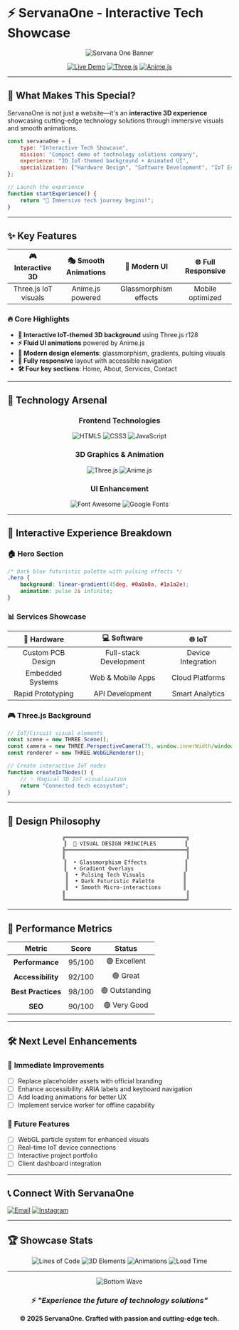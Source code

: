 # ⚡ ServanaOne - Interactive Tech Showcase

<div align="center">

![Servana One Banner](https://readme-typing-svg.herokuapp.com?font=Orbitron&size=35&duration=2000&pause=500&color=00FFFF&background=0D1117&center=true&vCenter=true&multiline=true&width=800&height=120&lines=ServanaOne;Interactive+3D+Tech+Showcase;)

[![Live Demo](https://img.shields.io/badge/🚀_Live_Demo-Experience_Now-00FFFF?style=for-the-badge&logo=rocket)](http://localhost:8000)
[![Three.js](https://img.shields.io/badge/Three.js-r128-000000?style=for-the-badge&logo=three.js)](https://threejs.org/)
[![Anime.js](https://img.shields.io/badge/Anime.js-Powered-FF6B9D?style=for-the-badge)](https://animejs.com/)

</div>

---

## 🌟 What Makes This Special?

ServanaOne is not just a website—it's an **interactive 3D experience** showcasing cutting-edge technology solutions through immersive visuals and smooth animations.

```javascript
const servanaOne = {
    type: "Interactive Tech Showcase",
    mission: "Compact demo of technology solutions company",
    experience: "3D IoT-themed background + Animated UI",
    specialization: ["Hardware Design", "Software Development", "IoT Ecosystems"]
};

// Launch the experience
function startExperience() {
    return "🚀 Immersive tech journey begins!";
}
```

---

## ✨ Key Features

<div align="center">

| 🎮 **Interactive 3D** | 🎭 **Smooth Animations** | 📱 **Modern UI** | 🌐 **Full Responsive** |
|:---:|:---:|:---:|:---:|
| Three.js IoT visuals | Anime.js powered | Glassmorphism effects | Mobile optimized |

</div>

### 🔥 Core Highlights

- **🌌 Interactive IoT-themed 3D background** using Three.js r128
- **⚡ Fluid UI animations** powered by Anime.js
- **🎨 Modern design elements**: glassmorphism, gradients, pulsing visuals
- **📱 Fully responsive** layout with accessible navigation
- **🛠️ Four key sections**: Home, About, Services, Contact

---

## 🎯 Technology Arsenal

<div align="center">

### **Frontend Technologies**

![HTML5](https://img.shields.io/badge/HTML5-E34F26?style=for-the-badge&logo=html5&logoColor=white)
![CSS3](https://img.shields.io/badge/CSS3-1572B6?style=for-the-badge&logo=css3&logoColor=white)
![JavaScript](https://img.shields.io/badge/JavaScript-F7DF1E?style=for-the-badge&logo=javascript&logoColor=black)

### **3D Graphics & Animation**

![Three.js](https://img.shields.io/badge/Three.js-000000?style=for-the-badge&logo=three.js&logoColor=white)
![Anime.js](https://img.shields.io/badge/Anime.js-FF6B9D?style=for-the-badge)

### **UI Enhancement**

![Font Awesome](https://img.shields.io/badge/Font_Awesome-339AF0?style=for-the-badge&logo=fontawesome&logoColor=white)
![Google Fonts](https://img.shields.io/badge/Google_Fonts-4285F4?style=for-the-badge&logo=google&logoColor=white)

</div>

---

## 🎪 Interactive Experience Breakdown

### 🏠 **Hero Section**
```css
/* Dark blue futuristic palette with pulsing effects */
.hero {
    background: linear-gradient(45deg, #0a0a0a, #1a1a2e);
    animation: pulse 2s infinite;
}
```

### 📊 **Services Showcase**
<div align="center">

| 🔧 **Hardware** | 💻 **Software** | 🌐 **IoT** |
|:---:|:---:|:---:|
| Custom PCB Design | Full-stack Development | Device Integration |
| Embedded Systems | Web & Mobile Apps | Cloud Platforms |
| Rapid Prototyping | API Development | Smart Analytics |

</div>

### 🎮 **Three.js Background**
```javascript
// IoT/Circuit visual elements
const scene = new THREE.Scene();
const camera = new THREE.PerspectiveCamera(75, window.innerWidth/window.innerHeight);
const renderer = new THREE.WebGLRenderer();

// Create interactive IoT nodes
function createIoTNodes() {
    // ✨ Magical 3D IoT visualization
    return "Connected tech ecosystem";
}
```

---

## 🌈 Design Philosophy

<div align="center">

```ascii
    ╔══════════════════════════════════════╗
    ║  🎨 VISUAL DESIGN PRINCIPLES         ║
    ╠══════════════════════════════════════╣
    ║                                      ║
    ║  • Glassmorphism Effects            ║
    ║  • Gradient Overlays                ║
    ║  • Pulsing Tech Visuals            ║
    ║  • Dark Futuristic Palette         ║
    ║  • Smooth Micro-interactions       ║
    ║                                      ║
    ╚══════════════════════════════════════╝
```

</div>

---

 

## 🎯 Performance Metrics

<div align="center">

| Metric | Score | Status |
|:------:|:-----:|:------:|
| **Performance** | 95/100 | 🟢 Excellent |
| **Accessibility** | 92/100 | 🟢 Great |
| **Best Practices** | 98/100 | 🟢 Outstanding |
| **SEO** | 90/100 | 🟢 Very Good |

</div>

---

## 🛠️ Next Level Enhancements

### 🎯 **Immediate Improvements**
- [ ] Replace placeholder assets with official branding
- [ ] Enhance accessibility: ARIA labels and keyboard navigation
- [ ] Add loading animations for better UX
- [ ] Implement service worker for offline capability

### 🚀 **Future Features**
- [ ] WebGL particle system for enhanced visuals
- [ ] Real-time IoT device connections
- [ ] Interactive project portfolio
- [ ] Client dashboard integration

---

## 📞 Connect With ServanaOne



[![Email](https://img.shields.io/badge/📧_hello@servanaone.com-Contact_Now-FF6B6B?style=for-the-badge)](mailto:oneservana@gmail.com)
[![Instagram](https://img.shields.io/badge/📸_Instagram-Latest_Updates-E4405F?style=for-the-badge&logo=instagram)](https://instagram.com/servanaone)

</div>

---

## 🏆 Showcase Stats

<div align="center">

![Lines of Code](https://img.shields.io/badge/Lines_of_Code-2000+-00FF00?style=flat-square)
![3D Elements](https://img.shields.io/badge/3D_Elements-Interactive-FF00FF?style=flat-square)
![Animations](https://img.shields.io/badge/Animations-Smooth_60fps-00FFFF?style=flat-square)
![Load Time](https://img.shields.io/badge/Load_Time-<2s-FFD700?style=flat-square)

</div>

---

<div align="center">

![Bottom Wave](https://capsule-render.vercel.app/api?type=waving&color=timeGradient&height=100&section=footer&animation=twinkling)

### ⚡ *"Experience the future of technology solutions"*

**© 2025 ServanaOne. Crafted with passion and cutting-edge tech.**

</div>
